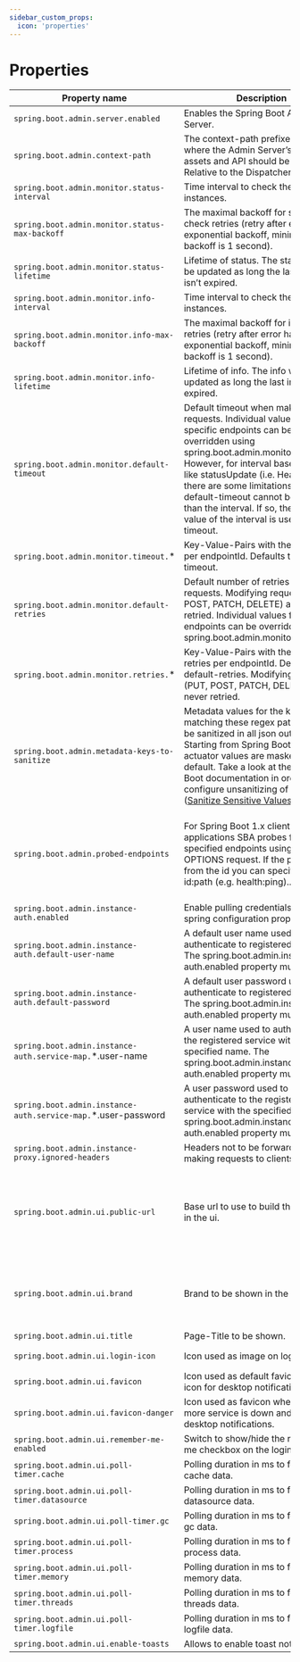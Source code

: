 ```yaml
---
sidebar_custom_props:
  icon: 'properties'
---
```


# Properties

| Property name                                               | Description                                                                                                                                                                                                                                                                                                                                                                                                       | Default value                                                                                                                                                                |
|-------------------------------------------------------------|-------------------------------------------------------------------------------------------------------------------------------------------------------------------------------------------------------------------------------------------------------------------------------------------------------------------------------------------------------------------------------------------------------------------|------------------------------------------------------------------------------------------------------------------------------------------------------------------------------|
| `spring.boot.admin.server.enabled`                            | Enables the Spring Boot Admin Server.                                                                                                                                                                                                                                                                                                                                                                             | true                                                                                                                                                                         |
| `spring.boot.admin.context-path`                              | The context-path prefixes the path where the Admin Server’s statics assets and API should be served. Relative to the Dispatcher-Servlet.                                                                                                                                                                                                                                                                          |                                                                                                                                                                              |
| `spring.boot.admin.monitor.status-interval`                   | Time interval to check the status of instances.                                                                                                                                                                                                                                                                                                                                                                   | 10,000ms                                                                                                                                                                     |
| `spring.boot.admin.monitor.status-max-backoff`                | The maximal backoff for status check retries (retry after error has exponential backoff, minimum backoff is 1 second).                                                                                                                                                                                                                                                                                            | 60,000ms                                                                                                                                                                     |
| `spring.boot.admin.monitor.status-lifetime`                   | Lifetime of status. The status won’t be updated as long the last status isn’t expired.                                                                                                                                                                                                                                                                                                                            | 10,000ms                                                                                                                                                                     |
| `spring.boot.admin.monitor.info-interval`                     | Time interval to check the info of instances.                                                                                                                                                                                                                                                                                                                                                                     | 1m                                                                                                                                                                           |
| `spring.boot.admin.monitor.info-max-backoff`                  | The maximal backoff for info check retries (retry after error has exponential backoff, minimum backoff is 1 second).                                                                                                                                                                                                                                                                                              | 10m                                                                                                                                                                          |
| `spring.boot.admin.monitor.info-lifetime`                     | Lifetime of info. The info won’t be updated as long the last info isn’t expired.                                                                                                                                                                                                                                                                                                                                  | 1m                                                                                                                                                                           |
| `spring.boot.admin.monitor.default-timeout`                   | Default timeout when making requests. Individual values for specific endpoints can be overridden using spring.boot.admin.monitor.timeout.*. However, for interval based tasks like statusUpdate (i.e. HealthCheck) there are some limitations: the default-timeout cannot be longer than the interval. If so, the specified value of the interval is used as timeout.                                             | 10,000                                                                                                                                                                       |
| `spring.boot.admin.monitor.timeout.`*                         | Key-Value-Pairs with the timeout per endpointId. Defaults to default-timeout.                                                                                                                                                                                                                                                                                                                                     |                                                                                                                                                                              |
| `spring.boot.admin.monitor.default-retries`                   | Default number of retries for failed requests. Modifying requests (PUT, POST, PATCH, DELETE) are never retried. Individual values for specific endpoints can be overridden using spring.boot.admin.monitor.retries.*.                                                                                                                                                                                             | 0                                                                                                                                                                            |
| `spring.boot.admin.monitor.retries.`*                         | Key-Value-Pairs with the number of retries per endpointId. Defaults to default-retries. Modifying requests (PUT, POST, PATCH, DELETE) are never retried.                                                                                                                                                                                                                                                          |                                                                                                                                                                              |
| `spring.boot.admin.metadata-keys-to-sanitize`                 | Metadata values for the keys matching these regex patterns will be sanitized in all json output. Starting from Spring Boot 3, all actuator values are masked by default. Take a look at the Spring Boot documentation in order to configure unsanitizing of values ([Sanitize Sensitive Values](https://docs.spring.io/spring-boot/docs/current/reference/htmlsingle/#howto.actuator.sanitize-sensitive-values)). | ".**password&#36;", ".*secret&#36;", ".*key&#36;", ".*token&#36;", ".*credentials.**", ".*vcap_services&#36;"                                                                |
| `spring.boot.admin.probed-endpoints`                          | For Spring Boot 1.x client applications SBA probes for the specified endpoints using an OPTIONS request. If the path differs from the id you can specify this as id:path (e.g. health:ping)..                                                                                                                                                                                                                     | "health", "env", "metrics", "httptrace:trace", "threaddump:dump", "jolokia", "info", "logfile", "refresh", "flyway", "liquibase", "heapdump", "loggers", "auditevents"       |
| `spring.boot.admin.instance-auth.enabled`                     | Enable pulling credentials from spring configuration properties                                                                                                                                                                                                                                                                                                                                                   | true                                                                                                                                                                         |
| `spring.boot.admin.instance-auth.default-user-name`           | A default user name used to authenticate to registered services. The spring.boot.admin.instance-auth.enabled property must be true.                                                                                                                                                                                                                                                                               | null                                                                                                                                                                         |
| `spring.boot.admin.instance-auth.default-password`            | A default user password used to authenticate to registered services. The spring.boot.admin.instance-auth.enabled property must be true.                                                                                                                                                                                                                                                                           | null                                                                                                                                                                         |
| `spring.boot.admin.instance-auth.service-map.`*.user-name     | A user name used to authenticate to the registered service with the specified name. The spring.boot.admin.instance-auth.enabled property must be true.                                                                                                                                                                                                                                                            |                                                                                                                                                                              |
| `spring.boot.admin.instance-auth.service-map.`*.user-password | A user password used to authenticate to the registered service with the specified name. The spring.boot.admin.instance-auth.enabled property must be true.                                                                                                                                                                                                                                                        |                                                                                                                                                                              |
| `spring.boot.admin.instance-proxy.ignored-headers`            | Headers not to be forwarded when making requests to clients.                                                                                                                                                                                                                                                                                                                                                      | "Cookie", "Set-Cookie", "Authorization"                                                                                                                                      |
| `spring.boot.admin.ui.public-url`                             | Base url to use to build the base href in the ui.                                                                                                                                                                                                                                                                                                                                                                 | If running behind a reverse proxy (using path rewriting) this can be used to make correct self references. If the host/port is omitted it will be inferred from the request. |
| `spring.boot.admin.ui.brand`                                  | Brand to be shown in the navbar.                                                                                                                                                                                                                                                                                                                                                                                  | "&lt;img src="assets/img/icon-spring-boot-admin.svg"&gt;&lt;span&gt;Spring Boot Admin&lt;/span&gt;"                                                                          |
| `spring.boot.admin.ui.title`                                  | Page-Title to be shown.                                                                                                                                                                                                                                                                                                                                                                                           | "Spring Boot Admin"                                                                                                                                                          |
| `spring.boot.admin.ui.login-icon`                             | Icon used as image on login page.                                                                                                                                                                                                                                                                                                                                                                                 | "assets/img/icon-spring-boot-admin.svg"                                                                                                                                      |
| `spring.boot.admin.ui.favicon`                                | Icon used as default favicon and icon for desktop notifications.                                                                                                                                                                                                                                                                                                                                                  | "assets/img/favicon.png"                                                                                                                                                     |
| `spring.boot.admin.ui.favicon-danger`                         | Icon used as favicon when one or more service is down and for desktop notifications.                                                                                                                                                                                                                                                                                                                              | "assets/img/favicon-danger.png"                                                                                                                                              |
| `spring.boot.admin.ui.remember-me-enabled`                    | Switch to show/hide the remember-me checkbox on the login page.                                                                                                                                                                                                                                                                                                                                                   | true                                                                                                                                                                         |
| `spring.boot.admin.ui.poll-timer.cache`                       | Polling duration in ms to fetch new cache data.                                                                                                                                                                                                                                                                                                                                                                   | 2500                                                                                                                                                                         |
| `spring.boot.admin.ui.poll-timer.datasource`                  | Polling duration in ms to fetch new datasource data.                                                                                                                                                                                                                                                                                                                                                              | 2500                                                                                                                                                                         |
| `spring.boot.admin.ui.poll-timer.gc`                          | Polling duration in ms to fetch new gc data.                                                                                                                                                                                                                                                                                                                                                                      | 2500                                                                                                                                                                         |
| `spring.boot.admin.ui.poll-timer.process`                     | Polling duration in ms to fetch new process data.                                                                                                                                                                                                                                                                                                                                                                 | 2500                                                                                                                                                                         |
| `spring.boot.admin.ui.poll-timer.memory`                      | Polling duration in ms to fetch new memory data.                                                                                                                                                                                                                                                                                                                                                                  | 2500                                                                                                                                                                         |
| `spring.boot.admin.ui.poll-timer.threads`                     | Polling duration in ms to fetch new threads data.                                                                                                                                                                                                                                                                                                                                                                 | 2500                                                                                                                                                                         |
| `spring.boot.admin.ui.poll-timer.logfile`                     | Polling duration in ms to fetch new logfile data.                                                                                                                                                                                                                                                                                                                                                                 | 1000                                                                                                                                                                         |
| `spring.boot.admin.ui.enable-toasts`                          | Allows to enable toast notifications.                                                                                                                                                                                                                                                                                                                                                                             | false                                                                                                                                                                        |
